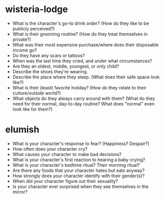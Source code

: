 # wisteria-lodge
- What is the character's go-to drink order? (How do they like to be publicly perceived?)
- What is their grooming routine? (How do they treat themselves in private?)
- What was their most expensive purchase/where does their disposable income go?
- Do they have any scars or tattoos?
- When was the last time they cried, and under what circumstances?
- Are they an oldest, middle, youngest, or only child?
- Describe the shoes they're wearing.
- Describe the place where they sleep. (What does their safe space look like?)
- What is their (least) favorite holiday? (How do they relate to their culture/outside world?)
- What objects do they always carry around with them? (What do they need for their normal, day-to-day routine? What does "normal" even look like for them?)

# elumish
- What is your character's response to fear? (Happiness? Despair?)
- How often does your character cry?
- What causes your character to make bad decisions?
- What is your character's first reaction to hearing a baby crying?
- What is your character's bedtime ritual? Their morning ritual?
- Are there any foods that your character hates but eats anyway?
- How strongly does your character identify with their gender(s)?
- When did your character figure out their sexuality?
- Is your character ever surprised when they see themselves in the mirror?

